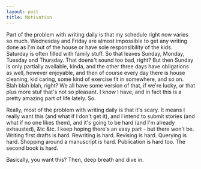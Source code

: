 ```yaml
---
layout: post
title: Motivation
---
```


Part of the problem with writing daily is that my schedule right now varies so much. Wednesday and Friday are almost impossible to get any writing done as I'm out of the house or have sole responsibility of the kids. Saturday is often filled with family stuff. So that leaves Sunday, Monday, Tuesday and Thursday. That doens't sound too bad, right? But then Sunday is only partially available, kinda, and the other three days have obligations as well, however enjoyable, and then of course every day there is house cleaning, kid caring, some kind of exercise fit in somewhere, and so on. Blah blah blah, right? We all have some version of that, if we're lucky, or that plus more stuf that's not so pleasant. I know I have, and in fact this is a pretty amazing part of life lately. So. 

Really, most of the problem with writing daily is that it's scary. It means I really want this (and what if I don't get it), and I intend to submit stories (and what if no one likes them), and it's going to be hard (and I'm already exhausted), &tc &tc. I keep hoping there's an easy part - but there won't be. Writing first drafts is hard. Rewriting is hard. Revising is hard. Querying is hard. Shopping around a manuscript is hard. Publication is hard too. The second book is hard. 

Basically, you want this? Then, deep breath and dive in. 